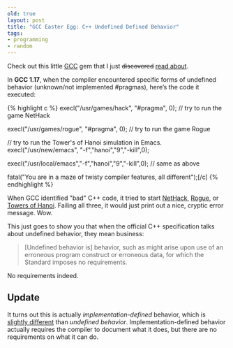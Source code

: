 ```yaml
---
old: true
layout: post
title: "GCC Easter Egg: C++ Undefined Defined Behavior"
tags:
- programming
- random
---
```


Check out this little [GCC](http://en.wikipedia.org/wiki/GNU_Compiler_Collection) gem that I just <s>discovered</s> [read about](http://www.microsoft.com/downloads/details.aspx?familyid=A436B63B-8EB4-4914-8041-B914B6E0992C&amp;displaylang=en).

In **GCC 1.17**, when the compiler encountered specific forms of undefined behavior (unknown/not implemented #pragmas), here’s the code it executed:

{% highlight c %}
execl("/usr/games/hack", "#pragma", 0); // try to run the game NetHack

execl("/usr/games/rogue", "#pragma", 0); // try to run the game Rogue

// try to run the Tower's of Hanoi simulation in Emacs.
execl("/usr/new/emacs", "-f","hanoi","9","-kill",0);

execl("/usr/local/emacs","-f","hanoi","9","-kill",0); // same as above

fatal("You are in a maze of twisty compiler features, all different");[/c]
{% endhighlight %}

When GCC identified "bad" C++ code, it tried to start [NetHack](http://en.wikipedia.org/wiki/NetHack), [Rogue](http://en.wikipedia.org/wiki/Rogue_%28computer_game%29), or [Towers of Hanoi](http://en.wikipedia.org/wiki/Tower_of_Hanoi#Applications). Failing all three, it would just print out a nice, cryptic error message. Wow.

This just goes to show you that when the official C++ specification talks about undefined behavior, they mean business:

> [Undefined behavior is] behavior, such as might arise upon use of an erroneous program construct or erroneous data, for which the Standard imposes no requirements.

No requirements indeed.

## Update

It turns out this is actually *implementation-defined* behavior, which is [slightly different](http://en.wikipedia.org/wiki/Undefined_behavior) than *undefined behavior*. Implementation-defined behavior actually requires the compiler to document what it does, but there are no requirements on what it can do.